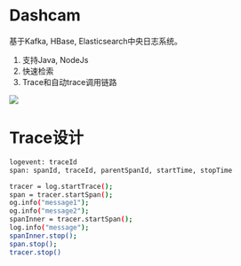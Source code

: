 # Dashcam
基于Kafka, HBase, Elasticsearch中央日志系统。

1. 支持Java, NodeJs
2. 快速检索
3. Trace和自动trace调用链路


![](https://github.com/acupple/dashcam/blob/master/Arch.jpg)

# Trace设计

```bash
logevent: traceId
span: spanId, traceId, parentSpanId, startTime, stopTime

tracer = log.startTrace();
span = tracer.startSpan();
og.info("message1");
og.info("message2");
spanInner = tracer.startSpan();
log.info("message");
spanInner.stop();
span.stop();
tracer.stop()
```
